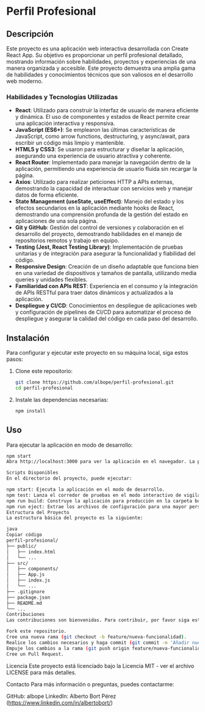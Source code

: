 # Perfil Profesional

## Descripción
Este proyecto es una aplicación web interactiva desarrollada con Create React App. Su objetivo es proporcionar un perfil profesional detallado, mostrando información sobre habilidades, proyectos y experiencias de una manera organizada y accesible. Este proyecto demuestra una amplia gama de habilidades y conocimientos técnicos que son valiosos en el desarrollo web moderno.

### Habilidades y Tecnologías Utilizadas

- **React**: Utilizado para construir la interfaz de usuario de manera eficiente y dinámica. El uso de componentes y estados de React permite crear una aplicación interactiva y responsiva.
- **JavaScript (ES6+)**: Se emplearon las últimas características de JavaScript, como arrow functions, destructuring, y async/await, para escribir un código más limpio y mantenible.
- **HTML5 y CSS3**: Se usaron para estructurar y diseñar la aplicación, asegurando una experiencia de usuario atractiva y coherente.
- **React Router**: Implementado para manejar la navegación dentro de la aplicación, permitiendo una experiencia de usuario fluida sin recargar la página.
- **Axios**: Utilizado para realizar peticiones HTTP a APIs externas, demostrando la capacidad de interactuar con servicios web y manejar datos de forma eficiente.
- **State Management (useState, useEffect)**: Manejo del estado y los efectos secundarios en la aplicación mediante hooks de React, demostrando una comprensión profunda de la gestión del estado en aplicaciones de una sola página.
- **Git y GitHub**: Gestión del control de versiones y colaboración en el desarrollo del proyecto, demostrando habilidades en el manejo de repositorios remotos y trabajo en equipo.
- **Testing (Jest, React Testing Library)**: Implementación de pruebas unitarias y de integración para asegurar la funcionalidad y fiabilidad del código.
- **Responsive Design**: Creación de un diseño adaptable que funciona bien en una variedad de dispositivos y tamaños de pantalla, utilizando media queries y unidades flexibles.
- **Familiaridad con APIs REST**: Experiencia en el consumo y la integración de APIs RESTful para traer datos dinámicos y actualizados a la aplicación.
- **Despliegue y CI/CD**: Conocimientos en despliegue de aplicaciones web y configuración de pipelines de CI/CD para automatizar el proceso de despliegue y asegurar la calidad del código en cada paso del desarrollo.

## Instalación
Para configurar y ejecutar este proyecto en su máquina local, siga estos pasos:

1. Clone este repositorio:
    ```sh
    git clone https://github.com/albope/perfil-profesional.git
    cd perfil-profesional
    ```

2. Instale las dependencias necesarias:
    ```sh
    npm install
    ```

## Uso
Para ejecutar la aplicación en modo de desarrollo:
```sh
npm start
Abra http://localhost:3000 para ver la aplicación en el navegador. La página se recargará automáticamente si realiza cambios en el código.

Scripts Disponibles
En el directorio del proyecto, puede ejecutar:

npm start: Ejecuta la aplicación en el modo de desarrollo.
npm test: Lanza el corredor de pruebas en el modo interactivo de vigilancia.
npm run build: Construye la aplicación para producción en la carpeta build.
npm run eject: Extrae los archivos de configuración para una mayor personalización.
Estructura del Proyecto
La estructura básica del proyecto es la siguiente:

java
Copiar código
perfil-profesional/
├── public/
│   ├── index.html
│   └── ...
├── src/
│   ├── components/
│   ├── App.js
│   ├── index.js
│   └── ...
├── .gitignore
├── package.json
├── README.md
└── ...
Contribuciones
Las contribuciones son bienvenidas. Para contribuir, por favor siga estos pasos:

Fork este repositorio.
Cree una nueva rama (git checkout -b feature/nueva-funcionalidad).
Realice los cambios necesarios y haga commit (git commit -m 'Añadir nueva funcionalidad').
Empuje los cambios a la rama (git push origin feature/nueva-funcionalidad).
Cree un Pull Request.
 ```

Licencia
Este proyecto está licenciado bajo la Licencia MIT - ver el archivo LICENSE para más detalles.

Contacto
Para más información o preguntas, puedes contactarme:

GitHub: albope
LinkedIn: Alberto Bort Pérez (https://www.linkedin.com/in/albertobort/)